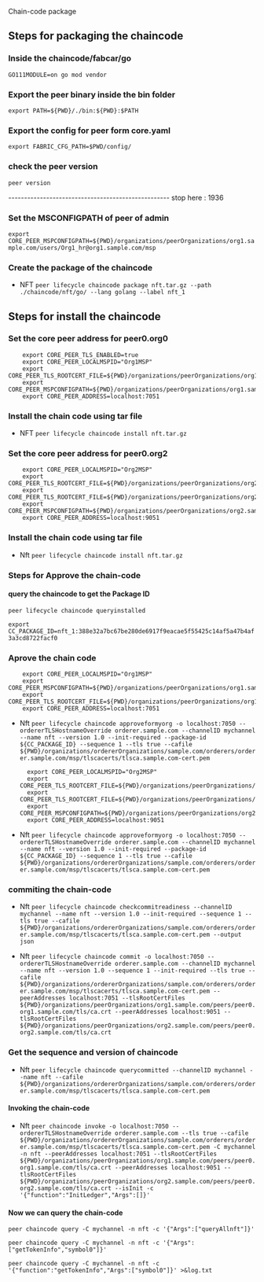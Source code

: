Chain-code package


## Steps for packaging the chaincode

### Inside the chaincode/fabcar/go

`GO111MODULE=on go mod vendor`

### Export the peer binary inside the bin folder

`export PATH=${PWD}/./bin:${PWD}:$PATH`


### Export the config for peer form core.yaml

`export FABRIC_CFG_PATH=$PWD/config/`

### check the peer version
`peer version`

--------------------------------------------------- stop here : 1936
### Set the MSCONFIGPATH of peer of admin

`export CORE_PEER_MSPCONFIGPATH=${PWD}/organizations/peerOrganizations/org1.sample.com/users/Org1_hr@org1.sample.com/msp`

### Create the package of the chaincode


* NFT
`peer lifecycle chaincode package nft.tar.gz --path ./chaincode/nft/go/ --lang golang --label nft_1`



## Steps for install the chaincode

### Set the core peer address for peer0.org0

        export CORE_PEER_TLS_ENABLED=true
        export CORE_PEER_LOCALMSPID="Org1MSP"
        export CORE_PEER_TLS_ROOTCERT_FILE=${PWD}/organizations/peerOrganizations/org1.sample.com/peers/peer0.org1.sample.com/tls/ca.crt
        export CORE_PEER_MSPCONFIGPATH=${PWD}/organizations/peerOrganizations/org1.sample.com/users/Org1_hr@org1.sample.com/msp
        export CORE_PEER_ADDRESS=localhost:7051

### Install the chain code using tar file



 * NFT
 `peer lifecycle chaincode install nft.tar.gz`



 ### Set the core peer address for peer0.org2

        export CORE_PEER_LOCALMSPID="Org2MSP"
        export CORE_PEER_TLS_ROOTCERT_FILE=${PWD}/organizations/peerOrganizations/org2.sample.com/peers/peer0.org2.sample.com/tls/ca.crt
        export CORE_PEER_TLS_ROOTCERT_FILE=${PWD}/organizations/peerOrganizations/org2.sample.com/peers/peer0.org2.sample.com/tls/ca.crt
        export CORE_PEER_MSPCONFIGPATH=${PWD}/organizations/peerOrganizations/org2.sample.com/users/Org2_hr@org2.sample.com/msp
        export CORE_PEER_ADDRESS=localhost:9051

### Install the chain code using tar file



* Nft
 `peer lifecycle chaincode install nft.tar.gz`


### Steps for Approve the chain-code

#### query the chaincode to get the Package ID

`peer lifecycle chaincode queryinstalled`

`export CC_PACKAGE_ID=nft_1:388e32a7bc67be280de6917f9eacae5f55425c14af5a47b4af3a3cd8722facf0`

### Aprove the chain code

        export CORE_PEER_LOCALMSPID="Org1MSP"
        export CORE_PEER_MSPCONFIGPATH=${PWD}/organizations/peerOrganizations/org1.sample.com/users/Org1_hr@org1.sample.com/msp
        export CORE_PEER_TLS_ROOTCERT_FILE=${PWD}/organizations/peerOrganizations/org1.sample.com/peers/peer0.org1.sample.com/tls/ca.crt
        export CORE_PEER_ADDRESS=localhost:7051



* Nft
`peer lifecycle chaincode approveformyorg -o localhost:7050 --ordererTLSHostnameOverride orderer.sample.com --channelID mychannel --name nft --version 1.0 --init-required --package-id ${CC_PACKAGE_ID} --sequence 1 --tls true --cafile ${PWD}/organizations/ordererOrganizations/sample.com/orderers/orderer.sample.com/msp/tlscacerts/tlsca.sample.com-cert.pem`

        export CORE_PEER_LOCALMSPID="Org2MSP"
        export CORE_PEER_TLS_ROOTCERT_FILE=${PWD}/organizations/peerOrganizations/org2.sample.com/peers/peer0.org2.sample.com/tls/ca.crt
        export CORE_PEER_TLS_ROOTCERT_FILE=${PWD}/organizations/peerOrganizations/org2.sample.com/peers/peer0.org2.sample.com/tls/ca.crt
        export CORE_PEER_MSPCONFIGPATH=${PWD}/organizations/peerOrganizations/org2.sample.com/users/Org2_hr@org2.sample.com/msp
        export CORE_PEER_ADDRESS=localhost:9051



* Nft
`peer lifecycle chaincode approveformyorg -o localhost:7050 --ordererTLSHostnameOverride orderer.sample.com --channelID mychannel --name nft --version 1.0 --init-required --package-id ${CC_PACKAGE_ID} --sequence 1 --tls true --cafile ${PWD}/organizations/ordererOrganizations/sample.com/orderers/orderer.sample.com/msp/tlscacerts/tlsca.sample.com-cert.pem`




### commiting the chain-code



* Nft
`peer lifecycle chaincode checkcommitreadiness --channelID mychannel --name nft --version 1.0 --init-required --sequence 1 --tls true --cafile ${PWD}/organizations/ordererOrganizations/sample.com/orderers/orderer.sample.com/msp/tlscacerts/tlsca.sample.com-cert.pem --output json`




* Nft
`peer lifecycle chaincode commit -o localhost:7050 --ordererTLSHostnameOverride orderer.sample.com --channelID mychannel --name nft --version 1.0 --sequence 1 --init-required --tls true --cafile ${PWD}/organizations/ordererOrganizations/sample.com/orderers/orderer.sample.com/msp/tlscacerts/tlsca.sample.com-cert.pem --peerAddresses localhost:7051 --tlsRootCertFiles ${PWD}/organizations/peerOrganizations/org1.sample.com/peers/peer0.org1.sample.com/tls/ca.crt --peerAddresses localhost:9051 --tlsRootCertFiles ${PWD}/organizations/peerOrganizations/org2.sample.com/peers/peer0.org2.sample.com/tls/ca.crt`



### Get the sequence and version of chaincode



* Nft
`peer lifecycle chaincode querycommitted --channelID mychannel --name nft --cafile ${PWD}/organizations/ordererOrganizations/sample.com/orderers/orderer.sample.com/msp/tlscacerts/tlsca.sample.com-cert.pem`


#### Invoking the chain-code

* Nft
`peer chaincode invoke -o localhost:7050 --ordererTLSHostnameOverride orderer.sample.com --tls true --cafile ${PWD}/organizations/ordererOrganizations/sample.com/orderers/orderer.sample.com/msp/tlscacerts/tlsca.sample.com-cert.pem -C mychannel -n nft --peerAddresses localhost:7051 --tlsRootCertFiles ${PWD}/organizations/peerOrganizations/org1.sample.com/peers/peer0.org1.sample.com/tls/ca.crt --peerAddresses localhost:9051 --tlsRootCertFiles ${PWD}/organizations/peerOrganizations/org2.sample.com/peers/peer0.org2.sample.com/tls/ca.crt --isInit -c '{"function":"InitLedger","Args":[]}'`

#### Now we can query the chain-code

`peer chaincode query -C mychannel -n nft -c '{"Args":["queryAllnft"]}'`

`peer chaincode query -C mychannel -n nft -c '{"Args":["getTokenInfo","symbol0"]}'`

`peer chaincode query -C mychannel -n nft -c '{"function":"getTokenInfo","Args":["symbol0"]}' >&log.txt`
